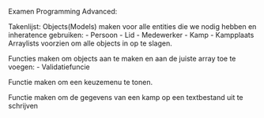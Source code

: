Examen Programming Advanced:

Takenlijst:
Objects(Models) maken voor alle entities die we nodig hebben en inheratence gebruiken:
	- Persoon
		- Lid
		- Medewerker
	- Kamp
	- Kampplaats
Arraylists voorzien om alle objects in op te slagen.

Functies maken om objects aan te maken en aan de juiste array toe te voegen:
	- Validatiefuncie

Functie maken om een keuzemenu te tonen.

Functie maken om de gegevens van een kamp op een textbestand uit te schrijven
